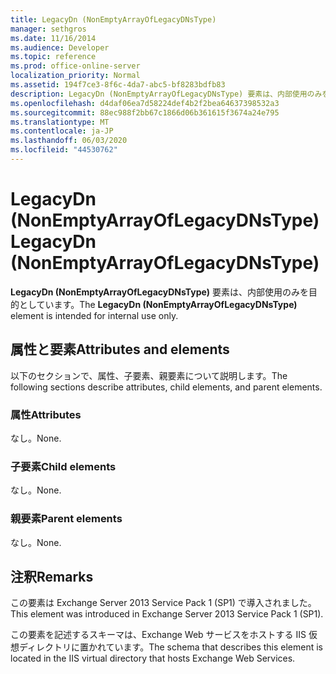 ```yaml
---
title: LegacyDn (NonEmptyArrayOfLegacyDNsType)
manager: sethgros
ms.date: 11/16/2014
ms.audience: Developer
ms.topic: reference
ms.prod: office-online-server
localization_priority: Normal
ms.assetid: 194f7ce3-8f6c-4da7-abc5-bf8283bdfb83
description: LegacyDn (NonEmptyArrayOfLegacyDNsType) 要素は、内部使用のみを目的としています。
ms.openlocfilehash: d4daf06ea7d58224def4b2f2bea64637398532a3
ms.sourcegitcommit: 88ec988f2bb67c1866d06b361615f3674a24e795
ms.translationtype: MT
ms.contentlocale: ja-JP
ms.lasthandoff: 06/03/2020
ms.locfileid: "44530762"
---
```

# <a name="legacydn-nonemptyarrayoflegacydnstype"></a><span data-ttu-id="9573d-103">LegacyDn (NonEmptyArrayOfLegacyDNsType)</span><span class="sxs-lookup"><span data-stu-id="9573d-103">LegacyDn (NonEmptyArrayOfLegacyDNsType)</span></span>

<span data-ttu-id="9573d-104">**LegacyDn (NonEmptyArrayOfLegacyDNsType)** 要素は、内部使用のみを目的としています。</span><span class="sxs-lookup"><span data-stu-id="9573d-104">The **LegacyDn (NonEmptyArrayOfLegacyDNsType)** element is intended for internal use only.</span></span> 

## <a name="attributes-and-elements"></a><span data-ttu-id="9573d-105">属性と要素</span><span class="sxs-lookup"><span data-stu-id="9573d-105">Attributes and elements</span></span>

<span data-ttu-id="9573d-106">以下のセクションで、属性、子要素、親要素について説明します。</span><span class="sxs-lookup"><span data-stu-id="9573d-106">The following sections describe attributes, child elements, and parent elements.</span></span>
  
### <a name="attributes"></a><span data-ttu-id="9573d-107">属性</span><span class="sxs-lookup"><span data-stu-id="9573d-107">Attributes</span></span>

<span data-ttu-id="9573d-108">なし。</span><span class="sxs-lookup"><span data-stu-id="9573d-108">None.</span></span>
  
### <a name="child-elements"></a><span data-ttu-id="9573d-109">子要素</span><span class="sxs-lookup"><span data-stu-id="9573d-109">Child elements</span></span>

<span data-ttu-id="9573d-110">なし。</span><span class="sxs-lookup"><span data-stu-id="9573d-110">None.</span></span>
  
### <a name="parent-elements"></a><span data-ttu-id="9573d-111">親要素</span><span class="sxs-lookup"><span data-stu-id="9573d-111">Parent elements</span></span>

<span data-ttu-id="9573d-112">なし。</span><span class="sxs-lookup"><span data-stu-id="9573d-112">None.</span></span>
  
## <a name="remarks"></a><span data-ttu-id="9573d-113">注釈</span><span class="sxs-lookup"><span data-stu-id="9573d-113">Remarks</span></span>

<span data-ttu-id="9573d-114">この要素は Exchange Server 2013 Service Pack 1 (SP1) で導入されました。</span><span class="sxs-lookup"><span data-stu-id="9573d-114">This element was introduced in Exchange Server 2013 Service Pack 1 (SP1).</span></span>
  
<span data-ttu-id="9573d-115">この要素を記述するスキーマは、Exchange Web サービスをホストする IIS 仮想ディレクトリに置かれています。</span><span class="sxs-lookup"><span data-stu-id="9573d-115">The schema that describes this element is located in the IIS virtual directory that hosts Exchange Web Services.</span></span>
  

